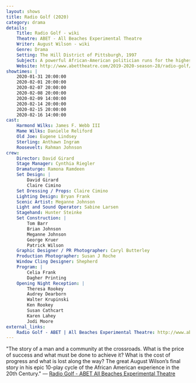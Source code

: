 ```yaml
---
layout: shows
title: Radio Golf (2020)
category: drama
details:
    Title: Radio Golf - wiki
    Theatre: ABET - All Beaches Experimental Theatre
    Writer: August Wilson - wiki
    Genre: Drama
    Setting: The Hill District of Pittsburgh, 1997
    Subject: A powerful African-American politician runs for the highest office of his career
    Website: http://www.abettheatre.com/2019-2020-season-28/radio-golf/
showtimes: |
    2020-01-31 20:00:00
    2020-02-01 20:00:00
    2020-02-07 20:00:00
    2020-02-08 20:00:00
    2020-02-09 14:00:00
    2020-02-14 20:00:00
    2020-02-15 20:00:00
    2020-02-16 14:00:00
cast:
    Harmond Wilks: James F. Webb III
    Mame Wilks: Danielle Reliford
    Old Joe: Eugene Lindsey
    Sterling: Anthawn Ingram
    Roosevelt: Rahman Johnson
crew:
    Director: David Girard
    Stage Manager: Cynthia Riegler
    Dramaturge: Ramona Ramdeen
    Set Design: |
        David Girard
        Claire Cimino
    Set Dressing / Props: Claire Cimino
    Lighting Design: Bryan Frank
    Scenic Artist: Meganne Johnson
    Light and Sound Operator: Sabine Larsen
    Stagehand: Hunter Steinke
    Set Construction: |
        Tom Barr
        Brian Johnson
        Meganne Johnson
        George Kruer
        Patrick Wilson
    Graphic Designer / PR Photographer: Caryl Butterley
    Production Photographer: Susan J Roche
    Window Cling Designer: Shepherd
    Program: | 
        Celia Frank
        Dagher Printing
    Opening Night Reception: |
        Theresa Rookey
        Audrey Dearborn
        Walter Krupinski
        Ken Rookey
        Susan Cathcart
        Karen Lahey
        Jodi Moore
external_links:
    Radio Golf - ABET | All Beaches Experimental Theatre: http://www.abettheatre.com/2019-2020-season-28/radio-golf/
---
```

"The story of a man and a community at the crossroads. What is the price of success and what must be done to achieve it? What is the cost of progress and what is lost along the way? The great August Wilson’s final story in his epic 10-play cycle of the African American experience in the 20th Century." — [Radio Golf - ABET All Beaches Experimental Theatre](https://www.abettheatre.com/2019-2020-season-28/radio-golf/)